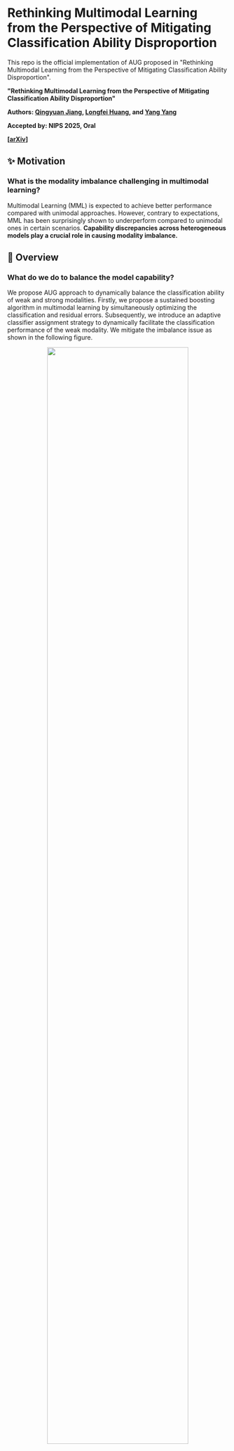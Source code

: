 # Rethinking Multimodal Learning from the Perspective of Mitigating Classification Ability Disproportion

This repo is the official implementation of AUG proposed in "Rethinking Multimodal Learning from the Perspective of Mitigating Classification Ability Disproportion".

**"Rethinking Multimodal Learning from the Perspective of Mitigating Classification Ability Disproportion"**

**Authors: [Qingyuan Jiang](https://jiangqy.github.io/), [Longfei Huang](https://hlf404.github.io/), and [Yang Yang](http://home.njustkmg.cn:4056/Introduction-cn.html)**

**Accepted by: NIPS 2025, Oral**

**[[arXiv]()]** 

## ✨ Motivation

### **What is the modality imbalance challenging in multimodal learning?**

Multimodal Learning (MML) is expected to achieve better performance compared with unimodal approaches. However, contrary to expectations, MML has been surprisingly shown to underperform compared to unimodal ones in certain scenarios. **Capability discrepancies across heterogeneous models play a crucial role in causing modality imbalance.**

## 📖 Overview

### **What do we do to balance the model capability?**

We propose AUG approach to dynamically balance the classification ability of weak and strong modalities. Firstly, we propose a sustained boosting algorithm in multimodal learning by simultaneously optimizing the classification and residual errors. Subsequently, we introduce an adaptive classifier assignment strategy to dynamically facilitate the classification performance of the weak modality. We mitigate the imbalance issue as shown in the following figure.

<div  align="center">    
<img src="image/intro.png" width = "80%" />
</div>

## 🚀 Quick Start

## Requirement

* python 3.8
* pytorch 1.11.0
* torchaudio 0.11.0
* torchvision 0.12.0
* opencv 4.9.0.80
* numpy 1.24.4
* scikit-learn 1.3.2
* transformers 4.36.2

### Data Preparation

This repository needs CREMAD, Kinetics-Sounds, Sarcasm, Twitter15, VGGSound, and NVGresutre Datasets.
Download Original Dataset：
[CREMA-D](https://github.com/CheyneyComputerScience/CREMA-D),
[Kinetics-Sounds](https://github.com/cvdfoundation/kinetics-dataset),
[Sarcasm](https://github.com/feiLinX/Multi-modal-Sarcasm-Detection),
[Twitter15](https://github.com/jefferyYu/TomBERT),
[VGGSound](https://www.robots.ox.ac.uk/~vgg/data/vggsound/),
[NVGresutre](https://research.nvidia.com/publication/2016-06_online-detection-and-classification-dynamic-hand-gestures-recurrent-3d),

The data processing details are in [OGM-GE](https://github.com/GeWu-Lab/OGM-GE_CVPR2022/tree/main) and [AMSS](https://github.com/njustkmg/TPAMI-AMSS).

### RUN

We provide hyper-parameter settings in `/data/`. The code uses the CREMA-D dataset as an example. You can simply run the code using:

```bash
$ python train_CREMAD.py --config ./data/crema.json
```

## 📘 Citation

If you find this work useful, consider giving this repository a star ⭐️ and citing 📑 our paper as follows:

```bibtex
@inproceedings{Jiang2025aug,
  title={Rethinking Multimodal Learning from the Perspective of Mitigating Classification Ability Disproportion},
  author={Qingyuan Jiang and Longfei Huang and Yang Yang},
  booktitle={NeurIPS},
  year={2025},
}
```

## Acknowledgememnt

We thank the following repos providing helpful components/functions in our work. 
* [OGM-GE](https://github.com/GeWu-Lab/OGM-GE_CVPR2022),
* [AMSS](https://github.com/njustkmg/TPAMI-AMSS).
* [LFM](https://github.com/njustkmg/NeurIPS24-LFM)
